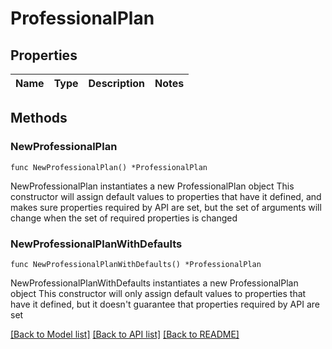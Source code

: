 # ProfessionalPlan

## Properties

Name | Type | Description | Notes
------------ | ------------- | ------------- | -------------

## Methods

### NewProfessionalPlan

`func NewProfessionalPlan() *ProfessionalPlan`

NewProfessionalPlan instantiates a new ProfessionalPlan object
This constructor will assign default values to properties that have it defined,
and makes sure properties required by API are set, but the set of arguments
will change when the set of required properties is changed

### NewProfessionalPlanWithDefaults

`func NewProfessionalPlanWithDefaults() *ProfessionalPlan`

NewProfessionalPlanWithDefaults instantiates a new ProfessionalPlan object
This constructor will only assign default values to properties that have it defined,
but it doesn't guarantee that properties required by API are set


[[Back to Model list]](../README.md#documentation-for-models) [[Back to API list]](../README.md#documentation-for-api-endpoints) [[Back to README]](../README.md)


